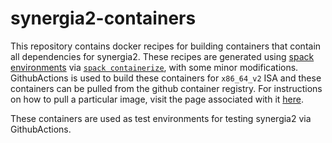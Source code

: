 # synergia2-containers

This repository contains docker recipes for building containers that contain all dependencies for synergia2. These recipes are generated using [spack environments](https://spack.readthedocs.io/en/latest/environments.html) via [`spack containerize`](https://spack.readthedocs.io/en/latest/containers.html), with some minor modifications. GithubActions is used to build these containers for `x86_64_v2` ISA and these containers can be pulled from the github container registry. For instructions on how to pull a particular image, visit the page associated with it [here](https://github.com/orgs/fnalacceleratormodeling/packages?repo_name=synergia2-containers).


These containers are used as test environments for testing synergia2 via GithubActions.
